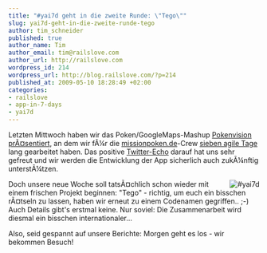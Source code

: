 ```yaml
--- 
title: "#yai7d geht in die zweite Runde: \"Tego\""
slug: yai7d-geht-in-die-zweite-runde-tego
author: tim_schneider
published: true
author_name: Tim
author_email: tim@railslove.com
author_url: http://railslove.com
wordpress_id: 214
wordpress_url: http://blog.railslove.com/?p=214
published_at: 2009-05-10 18:28:49 +02:00
categories: 
- railslove
- app-in-7-days
- yai7d
---
```

Letzten Mittwoch haben wir das Poken/GoogleMaps-Mashup <a href="http://map.missionpoken.de/">Pokenvision</a> <a href="http://blog.railslove.com/2009/05/06/projekt-boswell-ist-online-pokenvision-a-visual-poken-map-by-missionpokende-railslove/">pr&Atilde;&curren;sentiert</a>, an dem wir f&Atilde;&frac14;r die <a href="http://missionpoken.de">missionpoken.de</a>-Crew <a href="http://railslove.com/your-app-in-7-days">sieben agile Tage</a> lang gearbeitet haben. Das positive <a href="http://search.twitter.com/search?q=pokenvision+OR+map.missionpoken.de">Twitter-Echo</a> darauf hat uns sehr gefreut und wir werden die Entwicklung der App sicherlich auch zuk&Atilde;&frac14;nftig unterst&Atilde;&frac14;tzen.

<img src="http://img.skitch.com/20090510-qwquhiyu1tmyp3nuqf1x76c4yk.png" alt="#yai7d" style="float:right"/> Doch unsere neue Woche soll tats&Atilde;&curren;chlich schon wieder mit einem frischen Projekt beginnen: "Tego" - richtig, um euch ein bisschen r&Atilde;&curren;tseln zu lassen, haben wir erneut zu einem Codenamen gegriffen.. ;-) Auch Details gibt's erstmal keine. Nur soviel: Die Zusammenarbeit wird diesmal ein bisschen internationaler...

Also, seid gespannt auf unsere Berichte: Morgen geht es los - wir bekommen Besuch!
